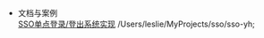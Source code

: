   * 文档与案例  
  [SSO单点登录/登出系统实现](https://my.oschina.net/iyinghui/blog/1531991)
  /Users/leslie/MyProjects/sso/sso-yh;